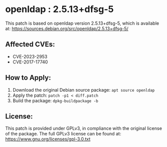 # openldap : 2.5.13+dfsg-5

This patch is based on openldap version 2.5.13+dfsg-5, which is available at:
https://sources.debian.org/src/openldap/2.5.13+dfsg-5/

## Affected CVEs:
- CVE-2023-2953
- CVE-2017-17740

## How to Apply:
1. Download the original Debian source package: `apt source openldap`
2. Apply the patch: `patch -p1 < diff.patch`
3. Build the package: `dpkg-buildpackage -b`

## License:
This patch is provided under GPLv3, in compliance with the original license of the package.
The full GPLv3 license can be found at: https://www.gnu.org/licenses/gpl-3.0.txt
